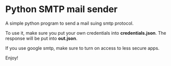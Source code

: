 # Python SMTP mail sender

A simple python program to send a mail suing smtp protocol.

To use it, make sure you put your own credentials into <b>credentials.json</b>.
The response will be put into <b>out.json</b>.

If you use google smtp, make sure to turn on access to less secure apps.

Enjoy!
